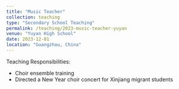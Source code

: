 ```yaml
---
title: "Music Teacher"
collection: teaching
type: "Secondary School Teaching"
permalink: /teaching/2023-music-teacher-yuyan
venue: "Yuyan High School"
date: 2023-12-01
location: "Guangzhou, China"
---
```


Teaching Responsibilities:
- Choir ensemble training
- Directed a New Year choir concert for Xinjiang migrant students

